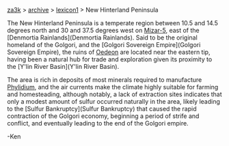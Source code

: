 [za3k](/) > [archive](/archive) > [lexicon1](/archive/lexicon1) > New Hinterland Peninsula

The New Hinterland Peninsula is a temperate region between 10.5 and 14.5 degrees north and 30 and 37.5 degrees west on [Mizar-5](Mizar-5), east of the [Denmortia Rainlands](Denmortia Rainlands). Said to be the original homeland of the Golgori, and the [Golgori Sovereign Empire](Golgori Sovereign Empire), the ruins of [Oedeon](Oedeon) are located near the eastern tip, having been a natural hub for trade and exploration given its proximity to the [Y'lin River Basin](Y'lin River Basin).

The area is rich in deposits of most minerals required to manufacture [Phylidium](Phylidium), and the air currents make the climate highly suitable for farming and homesteading, although notably, a lack of extraction sites indicates that only a modest amount of sulfur occurred naturally in the area, likely leading to the [Sulfur Bankruptcy](Sulfur Bankruptcy) that caused the rapid contraction of the Golgori economy, beginning a period of strife and conflict, and eventually leading to the end of the Golgori empire.

-Ken